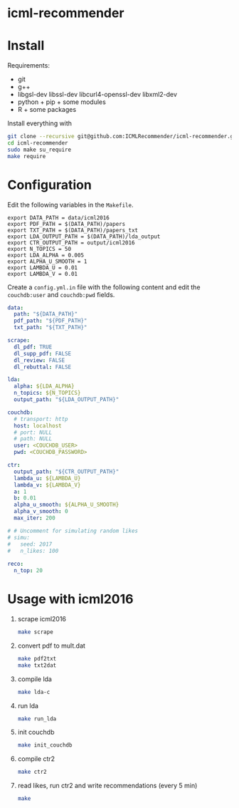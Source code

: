 # icml-recommender

# Install

Requirements:

- git
- g++
- libgsl-dev libssl-dev libcurl4-openssl-dev libxml2-dev
- python + pip + some modules
- R + some packages

Install everything with

```sh
git clone --recursive git@github.com:ICMLRecommender/icml-recommender.git
cd icml-recommender
sudo make su_require
make require
```

# Configuration

Edit the following variables in the `Makefile`.

```make
export DATA_PATH = data/icml2016
export PDF_PATH = $(DATA_PATH)/papers
export TXT_PATH = $(DATA_PATH)/papers_txt
export LDA_OUTPUT_PATH = $(DATA_PATH)/lda_output
export CTR_OUTPUT_PATH = output/icml2016
export N_TOPICS = 50
export LDA_ALPHA = 0.005
export ALPHA_U_SMOOTH = 1
export LAMBDA_U = 0.01
export LAMBDA_V = 0.01
```

Create a `config.yml.in` file with the following content and edit the `couchdb:user` and `couchdb:pwd` fields.

```yaml
data: 
  path: "${DATA_PATH}"
  pdf_path: "${PDF_PATH}"
  txt_path: "${TXT_PATH}"

scrape:
  dl_pdf: TRUE
  dl_supp_pdf: FALSE
  dl_review: FALSE
  dl_rebuttal: FALSE

lda:
  alpha: ${LDA_ALPHA}
  n_topics: ${N_TOPICS}
  output_path: "${LDA_OUTPUT_PATH}"

couchdb:
  # transport: http
  host: localhost
  # port: NULL
  # path: NULL
  user: <COUCHDB_USER>
  pwd: <COUCHDB_PASSWORD>

ctr:
  output_path: "${CTR_OUTPUT_PATH}"
  lambda_u: ${LAMBDA_U}
  lambda_v: ${LAMBDA_V}
  a: 1
  b: 0.01
  alpha_u_smooth: ${ALPHA_U_SMOOTH}
  alpha_v_smooth: 0
  max_iter: 200

# # Uncomment for simulating random likes
# simu:
#   seed: 2017
#   n_likes: 100
  
reco:
  n_top: 20
```

# Usage with icml2016

1. scrape icml2016

    ```sh
    make scrape
    ```

2. convert pdf to mult.dat
    
    ```sh
    make pdf2txt
    make txt2dat
    ```

3. compile lda
    
    ```sh
    make lda-c
    ```
    
4. run lda

    ```sh
    make run_lda
    ```

5. init couchdb

    ```sh
    make init_couchdb
    ```

6. compile ctr2
    
    ```sh
    make ctr2
    ```

7. read likes, run ctr2 and write recommendations (every 5 min)

    ```sh
    make
    ```

